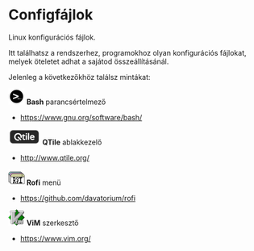# Configfájlok
Linux konfigurációs fájlok.

Itt találhatsz a rendszerhez, programokhoz olyan konfigurációs fájlokat, melyek öteletet adhat a sajátod összeállításánál.

Jelenleg a következőkhöz találsz mintákat:

<img src="./bash/img/bash.png" width="32" height="32" title="GNU Bash"/> **Bash** parancsértelmező
 - https://www.gnu.org/software/bash/

<img src="./qtile/img/qtilelogo.png" width="auto" height="32" title="QTile"/> **QTile** ablakkezelő
 - http://www.qtile.org/

<img src="./rofi/img/rofilogo.png" width="32" height="32" title="Rofi menu"/> **Rofi** menü
 - https://github.com/davatorium/rofi

<img src="./vim/img/vimlogo.png" width="32" height="32" title="ViM editor"/> **ViM** szerkesztő
 - https://www.vim.org/

